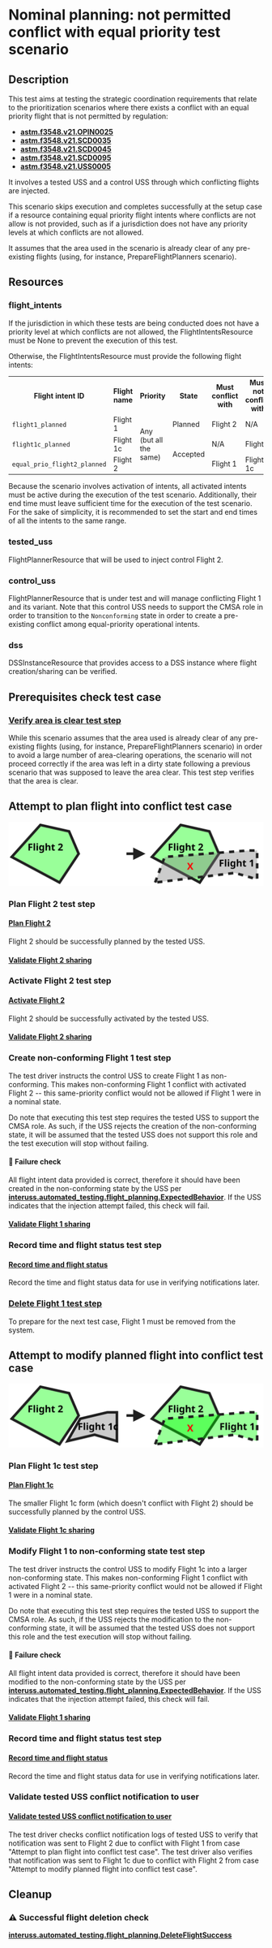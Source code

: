 # Nominal planning: not permitted conflict with equal priority test scenario

## Description
This test aims at testing the strategic coordination requirements that relate to the prioritization scenarios where
there exists a conflict with an equal priority flight that is not permitted by regulation:
- **[astm.f3548.v21.OPIN0025](../../../../requirements/astm/f3548/v21.md)**
- **[astm.f3548.v21.SCD0035](../../../../../requirements/astm/f3548/v21.md)**
- **[astm.f3548.v21.SCD0045](../../../../../requirements/astm/f3548/v21.md)**
- **[astm.f3548.v21.SCD0095](../../../../../requirements/astm/f3548/v21.md)**
- **[astm.f3548.v21.USS0005](../../../../requirements/astm/f3548/v21.md)**

It involves a tested USS and a control USS through which conflicting flights are injected.

This scenario skips execution and completes successfully at the setup case if a resource containing equal priority flight intents where conflicts are not allow is not provided, such as if a jurisdiction does not have any priority levels at which conflicts are not allowed.

It assumes that the area used in the scenario is already clear of any pre-existing flights (using, for instance, PrepareFlightPlanners scenario).

## Resources
### flight_intents
If the jurisdiction in which these tests are being conducted does not have a priority level at which conflicts are not allowed, the FlightIntentsResource must be None to prevent the
execution of this test.

Otherwise, the FlightIntentsResource must provide the following flight intents:


<table>
  <tr>
    <th>Flight intent ID</th>
    <th>Flight name</th>
    <th>Priority</th>
    <th>State</th><!-- TODO: Update with usage_state and uas_state when new flight planning API is adopted -->
    <th>Must conflict with</th>
    <th>Must not conflict with</th>
  </tr>
  <tr>
    <td><code>flight1_planned</code></td>
    <td>Flight 1</td>
    <td rowspan="3">Any (but all the same)</td>
    <td>Planned</td>
    <td>Flight 2</td>
    <td>N/A</td>
  </tr>
  <tr>
    <td><code>flight1c_planned</code></td>
    <td>Flight 1c</td>
    <td rowspan="2">Accepted</td>
    <td>N/A</td>
    <td>Flight 2</td>
  </tr>
  <tr>
    <td><code>equal_prio_flight2_planned</code></td>
    <td>Flight 2</td>
    <td>Flight 1</td>
    <td>Flight 1c</td>
  </tr>
</table>

Because the scenario involves activation of intents, all activated intents must be active during the execution of the
test scenario. Additionally, their end time must leave sufficient time for the execution of the test scenario. For the
sake of simplicity, it is recommended to set the start and end times of all the intents to the same range.

### tested_uss
FlightPlannerResource that will be used to inject control Flight 2. 

### control_uss
FlightPlannerResource that is under test and will manage conflicting Flight 1 and its variant. Note that this control USS needs to support the
CMSA role in order to transition to the `Nonconforming` state in order to create a pre-existing conflict among equal-priority operational intents.

### dss
DSSInstanceResource that provides access to a DSS instance where flight creation/sharing can be verified.


## Prerequisites check test case

### [Verify area is clear test step](../../clear_area_validation.md)

While this scenario assumes that the area used is already clear of any pre-existing flights (using, for instance, PrepareFlightPlanners scenario) in order to avoid a large number of area-clearing operations, the scenario will not proceed correctly if the area was left in a dirty state following a previous scenario that was supposed to leave the area clear.  This test step verifies that the area is clear.

## Attempt to plan flight into conflict test case
![Test case summary illustration](../nominal_planning/conflict_equal_priority_not_permitted/assets/attempt_to_plan_flight_into_conflict.svg)

### Plan Flight 2 test step

#### [Plan Flight 2](../../../flight_planning/plan_flight_intent.md)
Flight 2 should be successfully planned by the tested USS.

#### [Validate Flight 2 sharing](../validate_shared_operational_intent.md)

### Activate Flight 2 test step

#### [Activate Flight 2](../../../flight_planning/activate_flight_intent.md)
Flight 2 should be successfully activated by the tested USS.

#### [Validate Flight 2 sharing](../validate_shared_operational_intent.md)

### Create non-conforming Flight 1 test step
The test driver instructs the control USS to create Flight 1 as non-conforming. This makes non-conforming Flight 1 conflict with activated Flight 2 -- this same-priority conflict would not be allowed if Flight 1 were in a nominal state.

Do note that executing this test step requires the tested USS to support the CMSA role. As such, if the USS rejects the creation 
of the non-conforming state, it will be assumed that the tested USS does not support this role and the test
execution will stop without failing.

#### 🛑 Failure check
All flight intent data provided is correct, therefore it should have been
created in the non-conforming state by the USS
per **[interuss.automated_testing.flight_planning.ExpectedBehavior](../../../../requirements/interuss/automated_testing/flight_planning.md)**.
If the USS indicates that the injection attempt failed, this check will fail.

#### [Validate Flight 1 sharing](../validate_shared_operational_intent.md)

### Record time and flight status test step
#### [Record time and flight status](../nominal_planning/conflict_equal_priority_not_permitted/test_steps/record_status_for_notification_check.md)
Record the time and flight status data for use in verifying notifications later.


### [Delete Flight 1 test step](../../../flight_planning/delete_flight_intent.md)
To prepare for the next test case, Flight 1 must be removed from the system.


## Attempt to modify planned flight into conflict test case
![Test case summary illustration](../nominal_planning/conflict_equal_priority_not_permitted/assets/attempt_to_modify_planned_flight_into_conflict.svg)

### Plan Flight 1c test step

#### [Plan Flight 1c](../../../flight_planning/plan_flight_intent.md)
The smaller Flight 1c form (which doesn't conflict with Flight 2) should be successfully planned by the control USS.

#### [Validate Flight 1c sharing](../validate_shared_operational_intent.md)

### Modify Flight 1 to non-conforming state test step
The test driver instructs the control USS to modify Flight 1c into a larger non-conforming state. This makes non-conforming Flight 1 conflict with activated Flight 2 -- this same-priority conflict would not be allowed if Flight 1 were in a nominal state.

Do note that executing this test step requires the tested USS to support the CMSA role. As such, if the USS rejects the modification 
to the non-conforming state, it will be assumed that the tested USS does not support this role and the test
execution will stop without failing.

#### 🛑 Failure check
All flight intent data provided is correct, therefore it should have been
modified to the non-conforming state by the USS
per **[interuss.automated_testing.flight_planning.ExpectedBehavior](../../../../requirements/interuss/automated_testing/flight_planning.md)**.
If the USS indicates that the injection attempt failed, this check will fail.

#### [Validate Flight 1 sharing](../validate_shared_operational_intent.md)

### Record time and flight status test step
#### [Record time and flight status](../nominal_planning/conflict_equal_priority_not_permitted/test_steps/record_status_for_notification_check.md)
Record the time and flight status data for use in verifying notifications later.

### Validate tested USS conflict notification to user

#### [Validate tested USS conflict notification to user](test_steps/validate_conflict_notification_to_user.md)
The test driver checks conflict notification logs of tested USS to verify that notification was sent to Flight 2 due to conflict with Flight 1 from case "Attempt to plan flight into conflict test case".
The test driver also verifies that notification was sent to Flight 1c due to conflict with Flight 2 from case "Attempt to modify planned flight into conflict test case".

## Cleanup
### ⚠️ Successful flight deletion check
**[interuss.automated_testing.flight_planning.DeleteFlightSuccess](../../../../requirements/interuss/automated_testing/flight_planning.md)**
